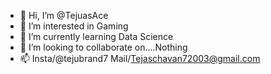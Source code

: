 - 👋 Hi, I’m @TejuasAce
- 👀 I’m interested in Gaming
- 🌱 I’m currently learning Data Science
- 💞️ I’m looking to collaborate on....Nothing
- 📫 Insta/@tejubrand7      Mail/Tejaschavan72003@gmail.com

<!---
TejuasAce/TejuasAce is a ✨ special ✨ repository because its `README.md` (this file) appears on your GitHub profile.
You can click the Preview link to take a look at your changes.
--->
